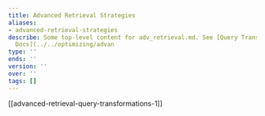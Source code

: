 ```yaml
---
title: Advanced Retrieval Strategies
aliases:
- advanced-retrieval-strategies
describe: Some top-level content for adv_retrieval.md. See [Query Transformations
  Docs](../../optimizing/advan
type: ''
ends: ''
version: ''
over: ''
tags: []
---
```


[[advanced-retrieval-query-transformations-1]]
